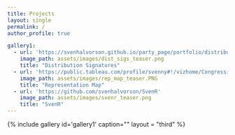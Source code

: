 ```yaml
---
title: Projects
layout: single
permalink: /
author_profile: true

gallery1:
  - url: 'https://svenhalvorson.github.io/party_page/portfolio/distribution_signatures'
    image_path: assets/images/dist_sigs_teaser.png
    title: "Distribution Signatures"
  - url: 'https://public.tableau.com/profile/svenny#!/vizhome/CongressionalPowerMap/CongressionalPowerMap'
    image_path: assets/images/rep_map_teaser.PNG
    title: "Representation Map"
  - url: 'https://github.com/svenhalvorson/SvenR'
    image_path: assets/images/svenr_teaser.png
    title: "SvenR"    
---
```


{% include gallery id='gallery1' caption="" layout = "third" %}
